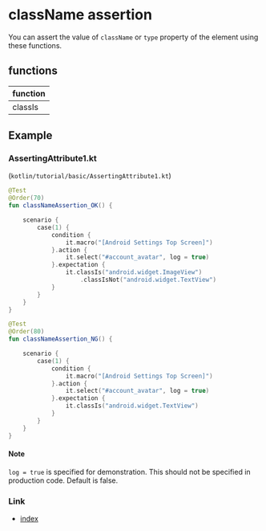 # className assertion

You can assert the value of `className` or `type` property of the element using these functions.

## functions

| function |
|:---------|
| classIs  |

## Example

### AssertingAttribute1.kt

(`kotlin/tutorial/basic/AssertingAttribute1.kt`)

```kotlin
@Test
@Order(70)
fun classNameAssertion_OK() {

    scenario {
        case(1) {
            condition {
                it.macro("[Android Settings Top Screen]")
            }.action {
                it.select("#account_avatar", log = true)
            }.expectation {
                it.classIs("android.widget.ImageView")
                    .classIsNot("android.widget.TextView")
            }
        }
    }
}

@Test
@Order(80)
fun classNameAssertion_NG() {

    scenario {
        case(1) {
            condition {
                it.macro("[Android Settings Top Screen]")
            }.action {
                it.select("#account_avatar", log = true)
            }.expectation {
                it.classIs("android.widget.TextView")
            }
        }
    }
}
```

#### Note

`log = true` is specified for demonstration. This should not be specified in production code. Default is false.

### Link

- [index](../../../index.md)

